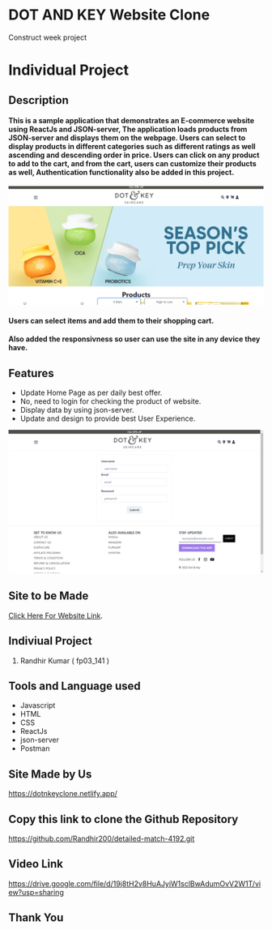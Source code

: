 # DOT AND KEY Website Clone
Construct week project

# Individual Project

## Description
#### This is a sample application that demonstrates an E-commerce website using ReactJs and JSON-server, The application loads products from JSON-server and displays them on the webpage. Users can select to display products in different categories such as different ratings as well ascending and descending order in price. Users can click on any product to add to the cart, and from the cart, users can customize their products as well, Authentication functionality also be added in this project.

<img src="https://github.com/Randhir200/detailed-match-4192/blob/main/dotnkey-clone/public/dotnkey.PNG" alt="Home_Page" />

#### Users can select items and add them to their shopping cart.

#### Also added the responsivness so user can use the site in any device they have.

## Features
- Update Home Page as per daily best offer.
- No, need to login for checking the product of website.
- Display data by using json-server.
- Update and design to provide best User Experience.

<img src="https://github.com/Randhir200/detailed-match-4192/blob/main/dotnkey-clone/public/signup.png" alt="Signup_Page" />

## Site to be Made
 [Click Here For Website Link](https://www.dotandkey.com/).

## Indiviual Project
1. Randhir Kumar ( fp03_141 )


## Tools and Language used
- Javascript
- HTML
- CSS
- ReactJs
- json-server
- Postman

## Site Made by Us
https://dotnkeyclone.netlify.app/

## Copy this link to clone the Github Repository
https://github.com/Randhir200/detailed-match-4192.git

## Video Link
https://drive.google.com/file/d/19j8tH2v8HuAJyiW1sclBwAdumOvV2W1T/view?usp=sharing

## Thank You
